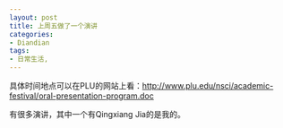```yaml
---
layout: post
title: 上周五做了一个演讲
categories:
- Diandian
tags:
- 日常生活, 
---
```

<p>具体时间地点可以在PLU的网站上看：<a href="http://www.plu.edu/nsci/academic-festival/oral-presentation-program.doc" target="_blank">http://www.plu.edu/nsci/academic-festival/oral-presentation-program.doc</a></p>
<p>有很多演讲，其中一个有Qingxiang Jia的是我的。</p>
<p></p>